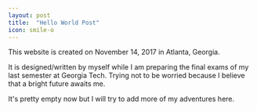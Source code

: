 ```yaml
---
layout: post
title:  "Hello World Post"
icon: smile-o
---
```

This website is created on November 14, 2017 in Atlanta, Georgia.

It is designed/written by myself while I am preparing the final exams of my last semester at Georgia Tech. Trying not to be worried because I believe that a bright future awaits me.

It's pretty empty now but I will try to add more of my adventures here.
